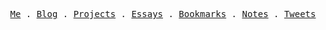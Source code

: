 <p align="center">
  <samp>
    <a href="https://hongbusi.github.io">Me</a> .
    <a href="https://hongbusi.github.io/posts">Blog</a> .
    <a href="https://hongbusi.github.io/projects">Projects</a> .
    <a href="https://hongbusi.github.io/essays">Essays</a> .
    <a href="https://hongbusi.github.io/bookmarks">Bookmarks</a> .
    <a href="https://hongbusi.github.io/notes">Notes</a> .
    <a href="https://twitter.com/Hongbusi">Tweets</a>
  </samp>
</p>

<!-- # Hi, I am Hongbusi -->

<!-- Hongbusi is my pen name and I like it.  -->

<!-- ## Personal Blog -->

<!-- ## Personal Info -->

<!-- I am a front-end developer, currently in Hangzhou. -->

<!-- Want to know more: -->

<!-- - [Blog](https://hongbusi.github.io)
- [Essay](https://github.com/Hongbusi/Essay): Personal essay.
- [ToDoList](https://github.com/Hongbusi/ToDoList): Personal to-do list, updated every Sunday. -->

<!-- ## Projects -->

<!-- ## Stats -->

<!-- ![](https://github-readme-stats.vercel.app/api/top-langs/?username=Hongbusi&layout=compact) -->

<!-- ![](https://github-readme-stats.vercel.app/api?username=Hongbusi&show_icons=true&icon_color=0366d6&text_color=24292e&bg_color=ffffff&hide_title=true) -->

<!-- ![](https://komarev.com/ghpvc/?username=Hongbusi&color=red) -->
